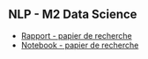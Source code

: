 ## NLP - M2 Data Science 

- [Rapport - papier de recherche](https://hugorialan.github.io/NLP_M2DataScience/rapport.pdf)
- [Notebook - papier de recherche](https://hugorialan.github.io/NLP_M2DataScience/research_paper_analysis.html)

